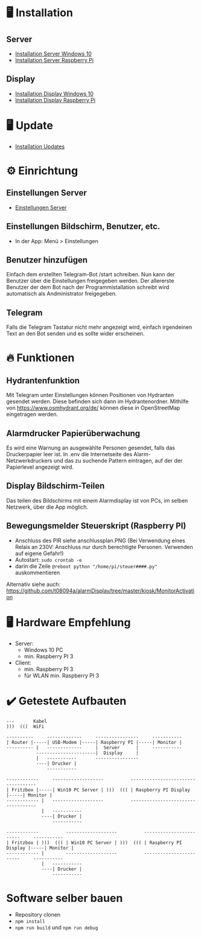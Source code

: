 # 🖥️ Installation

## Server

-   [Installation Server Windows 10](Installation_Server_Win.md)
-   [Installation Server Raspberry Pi](Installation_Server_RPi.md)

## Display

-   [Installation Display Windows 10](Installation_Client_Win.md)
-   [Installation Display Raspberry Pi](Installation_Client_RPi.md)

# 🖥️ Update

-   [Installation Updates](Update_Server.md)

# ⚙️ Einrichtung

## Einstellungen Server

-   [Einstellungen Server](Einstellungen_Server.md)

## Einstellungen Bildschirm, Benutzer, etc.

-   In der App: Menü > Einstellungen

## Benutzer hinzufügen

Einfach dem erstellten Telegram-Bot /start schreiben. Nun kann der Benutzer über die Einstellungen
freigegeben werden. Der allererste Benutzer der dem Bot nach der Programmistallation schreibt wird
automatisch als Andministrator freigegeben.

## Telegram

Falls die Telegram Tastatur nicht mehr angezeigt wird, einfach irgendeinen Text an den Bot senden
und es sollte wider erscheinen.

# 🔥 Funktionen

## Hydrantenfunktion

Mit Telegram unter Einstellungen können Positionen von Hydranten gesendet werden. Diese befinden
sich dann im Hydrantenordner. Mithilfe von https://www.osmhydrant.org/de/ können diese in
OpenStreetMap eingetragen werden.

## Alarmdrucker Papierüberwachung

Es wird eine Warnung an ausgewählte Personen gesendet, falls das Druckerpapier leer ist. In .env die
Internetseite des Alarm-Netzwerkdruckers und das zu suchende Pattern eintragen, auf der der
Papierlevel angezeigt wird.

## Display Bildschirm-Teilen

Das teilen des Bildschirms mit einem Alarmdisplay ist von PCs, im selben Netzwerk, über die App
möglich.

## Bewegungsmelder Steuerskript (Raspberry PI)

-   Anschluss des PIR siehe anschlussplan.PNG (Bei Verwendung eines Relais an 230V: Anschluss nur
    durch berechtigte Personen. Verwenden auf eigene Gefahr!)
-   Autostart: `sudo crontab -e`
-   darin die Zeile `@reboot python "/home/pi/steuer####.py"` auskommentieren

Alternativ siehe auch: https://github.com/t08094a/alarmDisplay/tree/master/kiosk/MonitorActivation

# 🖥️ Hardware Empfehlung

-   Server:
    -   Windows 10 PC
    -   min. Raspberry PI 3
-   Client:
    -   min. Raspberry PI 3
    -   für WLAN min. Raspberry PI 3

# ✔️ Getestete Aufbauten

```
---       Kabel
)))  (((  WiFi

----------     -------------     ----------------     -----------
| Router |-----| USB-Modem |-----| Raspberry PI |-----| Monitor |
---------- |   -------------     |  Server      |     -----------
           ----------------------|  Display     |
           |   -----------       ----------------
           ----| Drucker |
               -----------

------------     -------------------          ------------------------     -----------
| Fritzbox |-----| Win10 PC Server | )))  ((( | Raspberry PI Display |-----| Monitor |
------------ |   -------------------          ------------------------     -----------
             |   -----------
             ----| Drucker |
                 -----------

------------          -------------------          ------------------------     -----------
| Fritzbox | )))  ((( | Win10 PC Server | )))  ((( | Raspberry PI Display |-----| Monitor |
------------ |        -------------------          ------------------------     -----------
             |   -----------
             ----| Drucker |
                 -----------
```

# Software selber bauen

-   Repository clonen
-   `npm install`
-   `npm run build` und `npm run debug`
